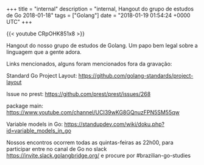 +++
title = "internal"
description = "internal, Hangout do grupo de estudos de Go 2018-01-18"
tags = ["Golang"]
date = "2018-01-19 01:54:24 +0000 UTC"
+++

{{< youtube CRpOHK851x8 >}}

Hangout do nosso grupo de estudos de Golang.
Um papo bem legal sobre a linguagem que a gente adora.

Links mencionados, alguns foram mencionados fora da gravação:

Standard Go Project Layout:
https://github.com/golang-standards/project-layout

Issue no prest:
https://github.com/prest/prest/issues/268

package main:
https://www.youtube.com/channel/UCI39wKG8GQnuzFPN5SM55qw

Variable models in Go:
https://standupdev.com/wiki/doku.php?id=variable_models_in_go

Nossos encontros ocorrem todas as quintas-feiras as 22h00, para participar entre no canal de Go no slack https://invite.slack.golangbridge.org/ e procure por #brazilian-go-studies
